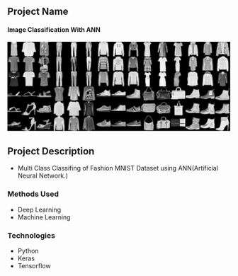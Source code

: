 ## Project Name

#### Image Classification With ANN

![Fashion](./fashion.png)


## Project Description
* Multi Class Classifing of Fashion MNIST Dataset using ANN(Artificial Neural Network.)


### Methods Used
* Deep Learning
* Machine Learning


### Technologies 
* Python
* Keras
* Tensorflow
 
